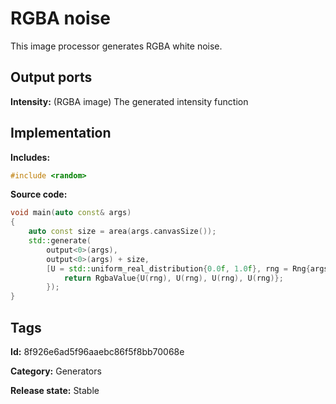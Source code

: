 # RGBA noise

This image processor generates RGBA white noise.

## Output ports

__Intensity:__ (RGBA image) The generated intensity function

## Implementation

__Includes:__ 

```c++
#include <random>
```

__Source code:__ 

```c++
void main(auto const& args)
{
	auto const size = area(args.canvasSize());
	std::generate(
	    output<0>(args),
	    output<0>(args) + size,
	    [U = std::uniform_real_distribution{0.0f, 1.0f}, rng = Rng{args.rngSeed()}]() mutable {
		    return RgbaValue{U(rng), U(rng), U(rng), U(rng)};
	    });
}
```

## Tags

__Id:__ 8f926e6ad5f96aaebc86f5f8bb70068e

__Category:__ Generators

__Release state:__ Stable